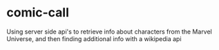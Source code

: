 # comic-call
Using server side api's to retrieve info about characters from the Marvel Universe, and then finding additional info with a wikipedia api
